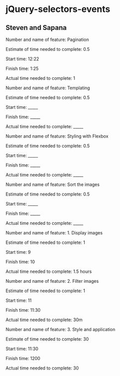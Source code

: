 # jQuery-selectors-events
## Steven and Sapana

Number and name of feature: Pagination

Estimate of time needed to complete: 0.5

Start time: 12:22

Finish time: 1:25

Actual time needed to complete: 1


Number and name of feature: Templating

Estimate of time needed to complete: 0.5

Start time: _____

Finish time: _____

Actual time needed to complete: _____


Number and name of feature: Styling with Flexbox

Estimate of time needed to complete: 0.5

Start time: _____

Finish time: _____

Actual time needed to complete: _____



Number and name of feature: Sort the images

Estimate of time needed to complete: 0.5

Start time: _____

Finish time: _____

Actual time needed to complete: _____


Number and name of feature: 1. Display images 

Estimate of time needed to complete: 1

Start time: 9

Finish time: 10

Actual time needed to complete: 1.5 hours


Number and name of feature: 2. Filter images

Estimate of time needed to complete: 1

Start time: 11

Finish time: 11:30

Actual time needed to complete: 30m


Number and name of feature: 3. Style and application 

Estimate of time needed to complete: 30

Start time: 11:30

Finish time: 1200

Actual time needed to complete: 30
